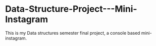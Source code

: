 # Data-Structure-Project---Mini-Instagram
This is my Data structures semester final project, a console based mini-instagram.
